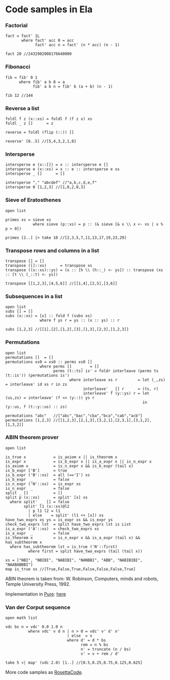 # Code samples in Ela #


### Factorial ###

```
fact = fact' 1L 
       where fact' acc 0 = acc
             fact' acc n = fact' (n * acc) (n - 1)

fact 20 //2432902008176640000
```


### Fibonacci ###

```
fib = fib' 0 1
      where fib' a b 0 = a
            fib' a b n = fib' b (a + b) (n - 1)

fib 12 //144
```


### Reverse a list ###

```
foldl f z (x::xs) = foldl f (f z x) xs
foldl _ z []      = z

reverse = foldl (flip (::)) []

reverse' [0..5] //[5,4,3,2,1,0]
```


### Intersperse ###

```
intersperse e (x::[]) = x :: intersperse e []
intersperse e (x::xs) = x :: e :: intersperse e xs
intersperse _ []      = []
    
intersperse "," "abcdef" //"a,b,c,d,e,f"
intersperse 0 [1,2,3] //[1,0,2,0,3]
```


### Sieve of Eratosthenes ###

```
open list

primes xs = sieve xs
            where sieve (p::xs) = p :: (& sieve [& x \\ x <- xs | x % p > 0])

primes [2..] |> take 10 //[2,3,5,7,11,13,17,19,23,29]
```


### Transpose rows and columns in a list ###

```
transpose [] = []
transpose ([]::xs)      = transpose xs
transpose ((x::xs)::ys) = (x :: [h \\ (h::_) <- ys]) :: transpose (xs :: [t \\ (_::t) <- ys])

transpose [[1,2,3],[4,5,6]] //[[1,4],[2,5],[3,6]]
```


### Subsequences in a list ###

```
open list
subs [] = []
subs (x::xs) = [x] :: fold f (subs xs)
               where f ys r = ys :: (x :: ys) :: r                         

subs [1,2,3] //[[1],[2],[1,2],[3],[1,3],[2,3],[1,2,3]]
```


### Permutations ###

```
open list
permutations []  = []
permutations xs0 = xs0 :: perms xs0 []
               where perms []    _   = []
                     perms (t::ts) is' = foldr interleave (perms ts (t::is')) (permutations is')
                            where interleave xs r         = let (_,zs) = interleave' id xs r in zs
                                  interleave' _ [] r      = (ts, r)
                                  interleave' f (y::ys) r = let (us,zs) = interleave' (f << (y::)) ys r
                                                            in  (y::us, f (t::y::us) :: zs)

permutations "abc"   //["abc","bac","cba","bca","cab","acb"]
permutations [1,2,3] //[[1,2,3],[2,1,3],[3,2,1],[2,3,1],[3,1,2],[1,3,2]]
```


### ABIN theorem prover ###

```
open list

is_true x            = is_axiom x || is_theorem x
is_expr x            = is_b_expr x || is_a_expr x || is_n_expr x
is_axiom x           = is_n_expr x && is_b_expr (tail x)
is_b_expr ['B']      = true
is_b_expr ('B'::xs)  = all (=='I') xs
is_b_expr  _         = false 
is_n_expr ('N'::xs)  = is_expr xs
is_n_expr  _         = false               
split _ []           = []
split p (x::xs)      = split' [x] xs
  where split' _  [] = false
        split' l1 (x::xs)@l2 
          | p l1 l2 = l1 
          | else    = split' (l1 ++ [x]) xs
have_two_exprs xs ys = is_expr xs && is_expr ys
check_two_exprs lst  = split have_two_exprs lst is List
is_a_expr ('A'::xs)  = check_two_exprs xs
is_a_expr  _         = false               
is_theorem x         = is_n_expr x && is_a_expr (tail x) && has_subtheorem x
  where has_subtheorem lst = is_true ('N'::first)
          where first = split have_two_exprs (tail (tail x))

xs = ["NBI", "NBIBI", "NABIBI", "NANBBI", "ABB", "NABIBIBI", "NAABABBBI"]
map is_true xs //[True,False,True,False,False,False,True]
```

ABIN theorem is taken from: W. Robinson, Computers, minds and robots, Temple University Press, 1992.

Implementation in [Pure](http://code.google.com/p/pure-lang): [here](http://code.google.com/p/pure-lang/wiki/PurePrimer2#Complete_code_for_ABIN)


### Van der Corput sequence ###

```
open math list
 
vdc bs n = vdc' 0.0 1.0 n
          where vdc' v d n | n > 0 = vdc' v' d' n'
                           | else  = v
                           where d' = d * bs
                                 rem = n % bs
                                 n' = truncate (n / bs)
                                 v' = v + rem / d'

take 5 <| map' (vdc 2.0) [1..] //[0.5,0.25,0.75,0.125,0.625]
```

More code samples as [RosettaCode](http://rosettacode.org/wiki/Ela).